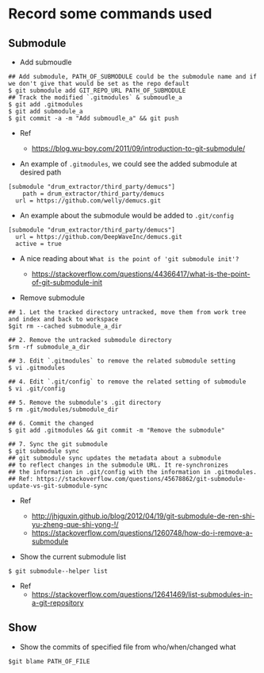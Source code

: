#  Record some commands used


## Submodule 
- Add submoudle
```
## Add submodule, PATH_OF_SUBMODULE could be the submodule name and if we don't give that would be set as the repo default
$ git submodule add GIT_REPO_URL PATH_OF_SUBMODULE
## Track the modified `.gitmodules` & submoudle_a
$ git add .gitmodules 
$ git add submodule_a 
$ git commit -a -m "Add submoudle_a" && git push
```
  - Ref
    - https://blog.wu-boy.com/2011/09/introduction-to-git-submodule/ 

  - An example of `.gitmodules`, we could see the added submodule at desired path 
  ```
  [submodule "drum_extractor/third_party/demucs"]
	  path = drum_extractor/third_party/demucs
  	url = https://github.com/welly/demucs.git
  ```
  - An example about the submodule would be added to `.git/config` 
  ```
  [submodule "drum_extractor/third_party/demucs"]
	url = https://github.com/DeepWaveInc/demucs.git
	active = true
  ```
  - A nice reading about `What is the point of 'git submodule init'?`
    - https://stackoverflow.com/questions/44366417/what-is-the-point-of-git-submodule-init   

- Remove submodule
```
## 1. Let the tracked directory untracked, move them from work tree and index and back to workspace
$git rm --cached submodule_a_dir 

## 2. Remove the untracked submodule directory 
$rm -rf submodule_a_dir

## 3. Edit `.gitmodules` to remove the related submodule setting 
$ vi .gitmodules

## 4. Edit `.git/config` to remove the related setting of submodule
$ vi .git/config 

## 5. Remove the submodule's .git directory
$ rm .git/modules/submodule_dir

## 6. Commit the changed 
$ git add .gitmodules && git commit -m "Remove the submodule"

## 7. Sync the git submodule 
$ git submodule sync 
## git submodule sync updates the metadata about a submodule
## to reflect changes in the submodule URL. It re-synchronizes 
## the information in .git/config with the information in .gitmodules.
## Ref: https://stackoverflow.com/questions/45678862/git-submodule-update-vs-git-submodule-sync 
```

  - Ref
    - http://jhjguxin.github.io/blog/2012/04/19/git-submodule-de-ren-shi-yu-zheng-que-shi-yong-!/  
    - https://stackoverflow.com/questions/1260748/how-do-i-remove-a-submodule

- Show the current submodule list 
```
$ git submodule--helper list 
```
  - Ref
    -  https://stackoverflow.com/questions/12641469/list-submodules-in-a-git-repository
 
## Show 

- Show the commits of specified file from who/when/changed what 
```
$git blame PATH_OF_FILE
``` 
